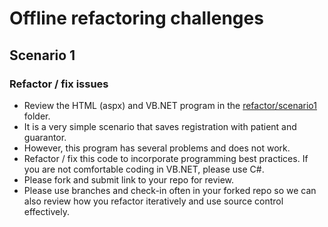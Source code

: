# Offline refactoring challenges

## Scenario 1 
### Refactor / fix issues

* Review the HTML (aspx) and VB.NET program in the [refactor/scenario1](refactor/scenario1) folder. 
* It is a very simple scenario that saves registration with patient and guarantor.
* However, this program has several problems and does not work. 
* Refactor / fix this code to incorporate programming best practices. If you are not comfortable coding in VB.NET, please use C#.
* Please fork and submit link to your repo for review. 
* Please use branches and check-in often in your forked repo so we can also review how you refactor iteratively and use source control effectively.

